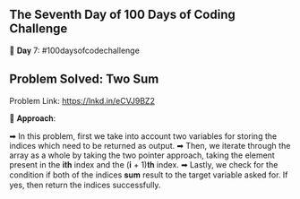 The Seventh Day of 100 Days of Coding Challenge
---------------------------------------------------
📌 𝐃𝐚𝐲 7: #100daysofcodechallenge

Problem Solved: Two Sum
---------------------------------------------------
Problem Link: https://lnkd.in/eCVJ9BZ2

📌 𝐀𝐩𝐩𝐫𝐨𝐚𝐜𝐡:

➡ In this problem, first we take into account two variables for storing the indices which need to be returned as output.
➡ Then, we iterate through the array as a whole by taking the two pointer approach, taking the element present in the 𝐢𝐭𝐡 index and the (𝐢 + 1)𝐭𝐡 index.
➡ Lastly, we check for the condition if both of the indices 𝐬𝐮𝐦 result to the target variable asked for. If yes, then return the indices successfully.
